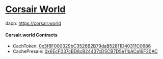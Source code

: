 # [Corsair World](https://corsair.world)
dapp: https://corsair.world

#### Corsair.world Contracts
- CachToken: [0x3f6F000329bC3526B2B79daB52811D40311C0686](https://bscscan.com/address/0x3f6F000329bC3526B2B79daB52811D40311C0686)
- CachePresale: [0x6EcF037cBD8cB24437cD5CB7D5e11bACa16F20AC](https://bscscan.com/address/0x6EcF037cBD8cB24437cD5CB7D5e11bACa16F20AC)
